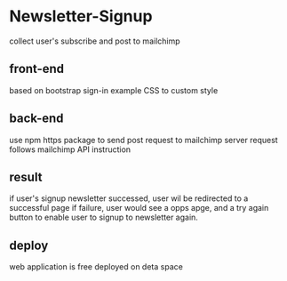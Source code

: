 # Newsletter-Signup
collect user's subscribe and post to mailchimp

## front-end
based on bootstrap sign-in example
CSS to custom style

## back-end
use npm https package to send post request to mailchimp server
request follows mailchimp API instruction

## result
if user's signup newsletter successed, user wil be redirected to a successful page
if failure, user would see a opps apge, and a try again button to enable user to signup to newsletter again.

## deploy
web application is free deployed on deta space

